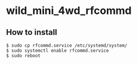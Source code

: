 # wild_mini_4wd_rfcommd

## How to install

```
$ sudo cp rfcommd.service /etc/systemd/system/
$ sudo systemctl enable rfcommd.service
$ sudo reboot
```
